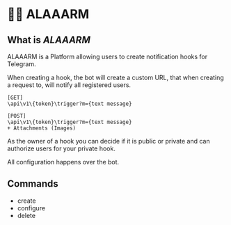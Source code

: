 # 👨‍🚒 ALAAARM

## What is *ALAAARM*

ALAAARM is a Platform allowing users to create notification hooks for Telegram.

When creating a hook, the bot will create a custom URL, that when creating a request to, will notify all registered users.

```text
[GET]
\api\v1\{token}\trigger?m={text message}

[POST]
\api\v1\{token}\trigger?m={text message}
+ Attachments (Images)
```

As the owner of a hook you can decide if it is public or private and can authorize users for your private hook.

All configuration happens over the bot.

## Commands

- create
- configure
- delete
